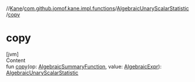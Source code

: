 //[Kane](../../index.md)/[com.github.jomof.kane.impl.functions](../index.md)/[AlgebraicUnaryScalarStatistic](index.md)/[copy](copy.md)



# copy  
[jvm]  
Content  
fun [copy](copy.md)(op: [AlgebraicSummaryFunction](../-algebraic-summary-function/index.md), value: [AlgebraicExpr](../../com.github.jomof.kane/-algebraic-expr/index.md)): [AlgebraicUnaryScalarStatistic](index.md)  



